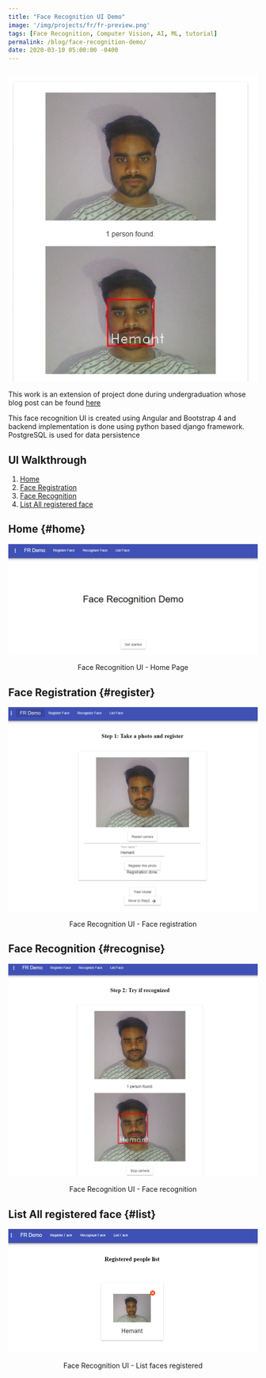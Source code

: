 ```yaml
---
title: "Face Recognition UI Demo"
image: '/img/projects/fr/fr-preview.png'
tags: [Face Recognition, Computer Vision, AI, ML, tutorial]
permalink: /blog/face-recognition-demo/
date: 2020-03-10 05:00:00 -0400
---
```


<div style="margin-bottom: 25px;"></div>

<div style="text-align:center;">
  <a>
    <img src="/img/projects/fr/fr-demo.gif" alt="no css">
    <!-- <p>Demo</p> -->
  </a>
  
</div>

This work is an extension of project done during undergraduation whose blog post can be found [here](/blog/basanti/)

This face recognition UI is created using Angular and Bootstrap 4 and backend implementation is done using python based django framework. PostgreSQL is used for data persistence

## UI Walkthrough
1. [Home](#home)
2. [Face Registration](#register)
3. [Face Recognition](#recognise)
4. [List All registered face](#list)

## Home {#home}

<div style="text-align:center;">
  <a>
    <img src="/img/projects/fr/1_home.png" alt="no css">
    <p>Face Recognition UI - Home Page</p>
  </a>  
</div>

## Face Registration {#register}

<div style="text-align:center;">
  <a>
    <img src="/img/projects/fr/2_register-face.png" alt="no css">
    <p>Face Recognition UI - Face registration</p>
  </a>  
</div>

## Face Recognition {#recognise}

<div style="text-align:center;">
  <a>
    <img src="/img/projects/fr/3_recognition.png" alt="no css">
    <p>Face Recognition UI - Face recognition</p>
  </a>  
</div>

## List All registered face {#list}

<div style="text-align:center;">
  <a>
    <img src="/img/projects/fr/4_list-face.png" alt="no css">
    <p>Face Recognition UI - List faces registered</p>
  </a>  
</div>
